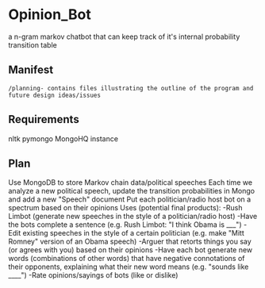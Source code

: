 Opinion_Bot
=======================

a n-gram markov chatbot that can keep track of it's internal probability transition table

Manifest
--------
	/planning- contains files illustrating the outline of the program and future design ideas/issues


Requirements
------------
nltk
pymongo
MongoHQ instance


Plan
---------
Use MongoDB to store Markov chain data/political speeches
Each time we analyze a new political speech, update the transition probabilities in Mongo and add a new "Speech" document
Put each politician/radio host bot on a spectrum based on their opinions 
Uses (potential final products):
	-Rush Limbot (generate new speeches in the style of a politician/radio host)
	-Have the bots complete a sentence (e.g. Rush Limbot: "I think Obama is ___")
	-Edit existing speeches in the style of a certain politician (e.g. make "Mitt Romney" version of an Obama speech)
	-Arguer that retorts things you say (or agrees with you) based on their opinions
	-Have each bot generate new words (combinations of other words) that have negative connotations of their opponents, explaining what their new word means (e.g. "sounds like ____")
	-Rate opinions/sayings of bots (like or dislike)